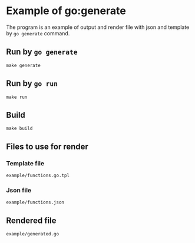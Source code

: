 # Example of go:generate
The program is an example of output and render file with json and template by `go generate` command.

## Run by `go generate`
`make generate`

## Run by `go run`
`make run`

## Build
`make build`

## Files to use for render
### Template file
`example/functions.go.tpl`

### Json file
`example/functions.json`

## Rendered file
`example/generated.go`
